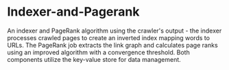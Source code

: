 # Indexer-and-Pagerank
An indexer and PageRank algorithm using the crawler's output - the indexer processes crawled pages to create an inverted index mapping words to URLs. The PageRank job extracts the link graph and calculates page ranks using an improved algorithm with a convergence threshold. Both components utilize the key-value store for data management.
